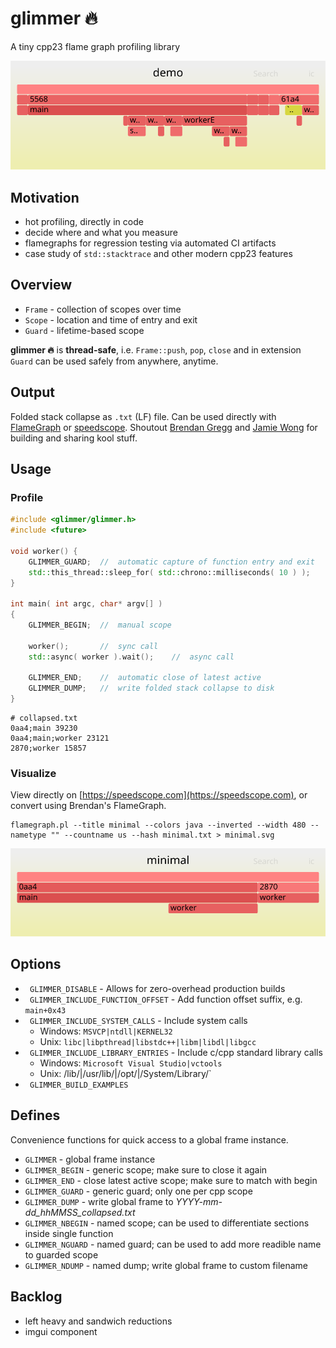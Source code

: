 # glimmer 🔥
A tiny cpp23 flame graph profiling library

![](docs/demo.svg)


## Motivation
- hot profiling, directly in code
- decide where and what you measure
- flamegraphs for regression testing via automated CI artifacts
- case study of `std::stacktrace` and other modern cpp23 features


## Overview
- `Frame` - collection of scopes over time
- `Scope` - location and time of entry and exit
- `Guard` - lifetime-based scope

**glimmer 🔥** is **thread-safe**, i.e. `Frame::push`, `pop`, `close` and in extension `Guard` can be used safely from anywhere, anytime.


## Output
Folded stack collapse as `.txt` (LF) file.
Can be used directly with [FlameGraph](https://github.com/brendangregg/FlameGraph) or [speedscope](https://www.speedscope.app/).
Shoutout [Brendan Gregg](https://twitter.com/brendangregg) and [Jamie Wong](https://twitter.com/jlfwong) for building and sharing kool stuff.


## Usage

### Profile
```cpp
#include <glimmer/glimmer.h>
#include <future>

void worker() {
    GLIMMER_GUARD;  //  automatic capture of function entry and exit
    std::this_thread::sleep_for( std::chrono::milliseconds( 10 ) );
}

int main( int argc, char* argv[] ) 
{
    GLIMMER_BEGIN;  //  manual scope

    worker();       //  sync call
    std::async( worker ).wait();    //  async call   
                    
    GLIMMER_END;    //  automatic close of latest active
    GLIMMER_DUMP;   //  write folded stack collapse to disk
}
```

```
# collapsed.txt
0aa4;main 39230
0aa4;main;worker 23121
2870;worker 15857
```

### Visualize
View directly on [https://speedscope.com](https://speedscope.com), or convert using Brendan's FlameGraph.
```
flamegraph.pl --title minimal --colors java --inverted --width 480 --nametype "" --countname us --hash minimal.txt > minimal.svg
``` 
![](docs/minimal.svg)


## Options
- ` GLIMMER_DISABLE` - Allows for zero-overhead production builds
- ` GLIMMER_INCLUDE_FUNCTION_OFFSET` - Add function offset suffix, e.g. `main+0x43`
- ` GLIMMER_INCLUDE_SYSTEM_CALLS` - Include system calls
    - Windows: `MSVCP|ntdll|KERNEL32`
    - Unix: `libc|libpthread|libstdc++|libm|libdl|libgcc`
- ` GLIMMER_INCLUDE_LIBRARY_ENTRIES` - Include c/cpp standard library calls
    - Windows: `Microsoft Visual Studio|vctools`
    - Unix: /lib/|/usr/lib/|/opt/|/System/Library/`
- ` GLIMMER_BUILD_EXAMPLES`


## Defines
Convenience functions for quick access to a global frame instance.

- `GLIMMER` - global frame instance
- `GLIMMER_BEGIN` - generic scope; make sure to close it again
- `GLIMMER_END` - close latest active scope; make sure to match with begin
- `GLIMMER_GUARD` - generic guard; only one per cpp scope
- `GLIMMER_DUMP` - write global frame to _YYYY-mm-dd_hhMMSS\_collapsed.txt_
- `GLIMMER_NBEGIN` - named scope; can be used to differentiate sections inside single function
- `GLIMMER_NGUARD` - named guard; can be used to add more readible name to guarded scope
- `GLIMMER_NDUMP` - named dump; write global frame to custom filename
    

## Backlog
- left heavy and sandwich reductions
- imgui component